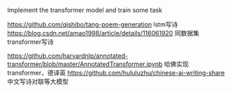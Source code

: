 Implement the transformer model and train some task

https://github.com/qishibo/tang-poem-generation lstm写诗
https://blog.csdn.net/amao1998/article/details/116061920 同数据集 transformer写诗

https://github.com/harvardnlp/annotated-transformer/blob/master/AnnotatedTransformer.ipynb 哈佛实现transformer，德译英
https://github.com/hululuzhu/chinese-ai-writing-share 中文写诗对联等大模型
